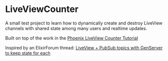 # LiveViewCounter

A small test project to learn how to dynamically create and destroy
LiveView channels with shared state among many users and realtime updates.

Built on top of the work in the [Phoenix LiveView Counter Tutorial](https://github.com/dwyl/phoenix-liveview-counter-tutorial)

Inspired by an ElixirForum thread: [LiveView + PubSub topics with GenServer to keep state for each](https://elixirforum.com/t/liveview-pubsub-topics-with-genserver-to-keep-state-for-each/46680/3)
